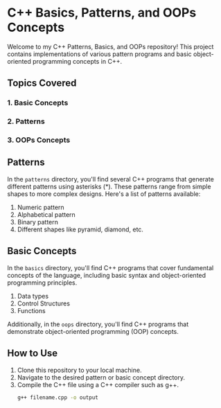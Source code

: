 # C++ Basics, Patterns, and OOPs Concepts 

Welcome to my C++ Patterns, Basics, and OOPs repository! This project contains implementations of various pattern programs and basic object-oriented programming concepts in C++.

## Topics Covered

### 1. Basic Concepts
### 2. Patterns 
### 3. OOPs Concepts

## Patterns

In the `patterns` directory, you'll find several C++ programs that generate different patterns using asterisks (\*). These patterns range from simple shapes to more complex designs. Here's a list of patterns available:
1. Numeric pattern
2. Alphabetical pattern
3. Binary pattern
4. Different shapes like pyramid, diamond, etc.

## Basic Concepts

In the `basics` directory, you'll find C++ programs that cover fundamental concepts of the language, including basic syntax and object-oriented programming principles. 
1. Data types
2. Control Structures
3. Functions

Additionally, in the `oops` directory, you'll find C++ programs that demonstrate object-oriented programming (OOP) concepts.

## How to Use

1. Clone this repository to your local machine.
2. Navigate to the desired pattern or basic concept directory.
3. Compile the C++ file using a C++ compiler such as g++.
   ```bash
   g++ filename.cpp -o output
